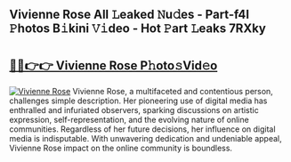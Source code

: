 ## Vivienne Rose All 𝙻eaked 𝙽u𝚍es - Part-f4I 𝙿hotos B𝚒kini 𝚅𝚒deo - Hot 𝙿art 𝙻eaks 7RXky

# <h2><a href="http://ld6bme.urlbe.top/?page=Vivienne+Rose">🔗🔗👉👉 Vivienne Rose P𝚑oto𝚜Vid𝚎o</a></h2>

[![Vivienne Rose](https://i.imgur.com/eBuTRDB.gif)](http://ld6bme.urlbe.top/?page=Vivienne+Rose)
Vivienne Rose, a multifaceted and contentious person, challenges simple description. Her pioneering use of digital media has enthralled and infuriated observers, sparking discussions on artistic expression, self-representation, and the evolving nature of online communities. Regardless of her future decisions, her influence on digital media is indisputable. With unwavering dedication and undeniable appeal, Vivienne Rose impact on the online community is boundless.
